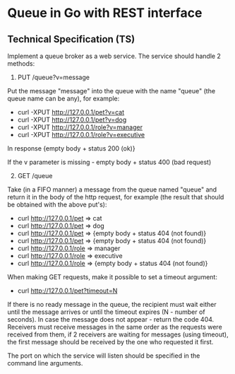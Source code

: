 # Queue in Go with REST interface
## Technical Specification (TS)

Implement a queue broker as a web service. The service should handle 2 methods:

1. PUT /queue?v=message

Put the message "message" into the queue with the name "queue" (the queue name can be any), for example:

* curl -XPUT http://127.0.0.1/pet?v=cat
* curl -XPUT http://127.0.0.1/pet?v=dog
* curl -XPUT http://127.0.0.1/role?v=manager
* curl -XPUT http://127.0.0.1/role?v=executive

In response {empty body + status 200 (ok)}

If the v parameter is missing - empty body + status 400 (bad request)

2. GET /queue

Take (in a FIFO manner) a message from the queue named "queue" and return it in the body of the http request, for example (the result that should be obtained with the above put's):

* curl http://127.0.0.1/pet => cat
* curl http://127.0.0.1/pet => dog
* curl http://127.0.0.1/pet => {empty body + status 404 (not found)}
* curl http://127.0.0.1/pet => {empty body + status 404 (not found)}
* curl http://127.0.0.1/role => manager
* curl http://127.0.0.1/role => executive
* curl http://127.0.0.1/role => {empty body + status 404 (not found)}

When making GET requests, make it possible to set a timeout argument:

* curl http://127.0.0.1/pet?timeout=N

If there is no ready message in the queue, the recipient must wait either until the message arrives or until the timeout expires (N - number of seconds). In case the message does not appear - return the code 404. Receivers must receive messages in the same order as the requests were received from them, if 2 receivers are waiting for messages (using timeout), the first message should be received by the one who requested it first.

The port on which the service will listen should be specified in the command line arguments.